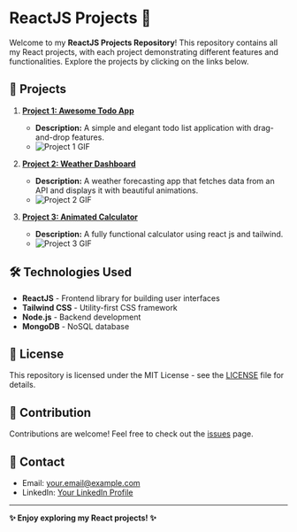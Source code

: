 # ReactJS Projects 🚀

Welcome to my **ReactJS Projects Repository**! This repository contains all my React projects, with each project demonstrating different features and functionalities. Explore the projects by clicking on the links below.

## 📁 Projects

1. [**Project 1: Awesome Todo App**](https://github.com/yourusername/reactjs-projects-repo/tree/main/todo-app)
   - **Description:** A simple and elegant todo list application with drag-and-drop features.
   - ![Project 1 GIF](https://github.com/yourusername/reactjs-projects-repo/blob/main/todo-app/demo.gif)

2. [**Project 2: Weather Dashboard**](https://github.com/yourusername/reactjs-projects-repo/tree/main/weather-dashboard)
   - **Description:** A weather forecasting app that fetches data from an API and displays it with beautiful animations.
   - ![Project 2 GIF](https://github.com/yourusername/reactjs-projects-repo/blob/main/weather-dashboard/demo.gif)

3. [**Project 3: Animated Calculator**](https://github.com/chinmayakumardas/Reactjs/tree/main/1._Animated_Calculator)
   - **Description:** A fully functional calculator using react js and tailwind.
   - ![Project 3 GIF](https://github.com/yourusername/reactjs-projects-repo/blob/main/ecommerce-store/demo.gif)

## 🛠️ Technologies Used

- **ReactJS** - Frontend library for building user interfaces
- **Tailwind CSS** - Utility-first CSS framework
- **Node.js** - Backend development
- **MongoDB** - NoSQL database

## 📄 License

This repository is licensed under the MIT License - see the [LICENSE](LICENSE) file for details.

## 🙌 Contribution

Contributions are welcome! Feel free to check out the [issues](https://github.com/yourusername/reactjs-projects-repo/issues) page.

## 📧 Contact

- Email: your.email@example.com
- LinkedIn: [Your LinkedIn Profile](https://linkedin.com/in/yourprofile)

---

**✨ Enjoy exploring my React projects! ✨**

